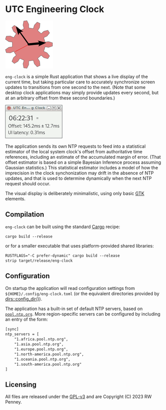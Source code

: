 # UTC Engineering Clock

![eng-clock logo](images/logo.svg)

`eng-clock` is a simple Rust application that shows a live display
of the current time, but taking particular care to accurately synchronize
screen updates to transitions from one second to the next.
(Note that some desktop clock applications may simply provide updates
every second, but at an arbitrary offset from these second boundaries.)

![eng-clock screenshot](images/screenshot.png "eng-clock running on ArchLinux")

The application sends its own NTP requests to feed into a statistical estimator
of the local system clock's offset from authoritative time references,
including an estimate of the accumulated margin of error.
(That offset estimator is based on a simple Bayesian Inference process
assuming Gaussian statistics.)
This statistical estimator includes a model of how the imprecision
in the clock synchonization may drift in the absence of NTP updates,
and that is used to determine dynamically when the next NTP request
should occur.

The visual display is deliberately minimalistic, using only basic
[GTK](https://gtk-rs.org/) elements.


## Compilation

`eng-clock` can be built using the standard
[Cargo](https://doc.rust-lang.org/cargo/) recipe:

    cargo build --release

or for a smaller executable that uses platform-provided shared libraries:

    RUSTFLAGS="-C prefer-dynamic" cargo build --release
    strip target/release/eng-clock


## Configuration

On startup the application will read configuration settings
from `${HOME}/.config/eng-clock.toml` (or the equivalent directories
provided by [dirs::config_dir()](https://docs.rs/dirs/5.0.1/dirs/fn.config_dir.html)).

The application has a built-in set of default NTP servers,
based on [`pool.ntp.org`](https://www.ntppool.org).
More region-specific servers can be configured by including
an entry of the form:

    [sync]
    ntp_servers = [
        "1.africa.pool.ntp.org",
        "1.asia.pool.ntp.org",
        "1.europe.pool.ntp.org",
        "1.north-america.pool.ntp.org",
        "1.oceania.pool.ntp.org",
        "1.south-america.pool.ntp.org"
    ]


## Licensing

All files are released under the
[GPL-v3](https://www.gnu.org/licenses/gpl-3.0.en.html)
and are Copyright (C) 2023 RW Penney.
